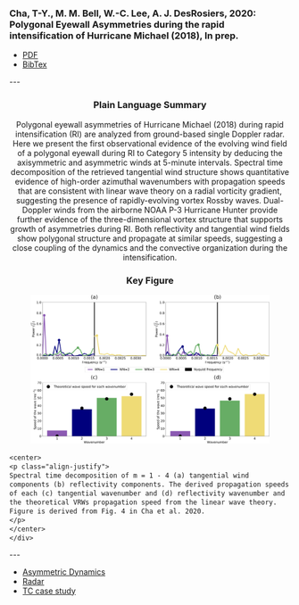 

### Cha, T-Y., M. M. Bell, W.-C. Lee, A. J. DesRosiers, 2020: Polygonal Eyewall Asymmetries during the rapid intensification of Hurricane Michael (2018), In prep.  

<!--p>&nbsp;</p-->
<ul class="actions align-center button-space">
  <li><a href="./Publications/papers/Cha_et_al_GRL_2020.pdf" class="button alt">PDF</a></li>
  <li><a href="#" class="button alt">BibTex</a></li>
</ul>
---


<div class="row">
  <div class="6u 12u$(medium)">
  <center> <h3>Plain Language Summary</h3> </center>
    <center>  
    <p class="align-justify">
    Polygonal eyewall asymmetries of Hurricane Michael (2018) during rapid intensification (RI) are analyzed from ground-based single Doppler radar. Here we present the first observational evidence of the evolving wind field of a polygonal eyewall during RI to Category 5 intensity by deducing the axisymmetric and asymmetric winds at 5-minute intervals. Spectral time decomposition of the retrieved tangential wind structure shows quantitative evidence of high-order azimuthal wavenumbers with propagation speeds that are consistent with linear wave theory on a radial vorticity gradient, suggesting the presence of rapidly-evolving vortex Rossby waves. Dual-Doppler winds from the airborne NOAA P-3 Hurricane Hunter provide further evidence of the three-dimensional vortex structure that supports growth of asymmetries during RI. Both reflectivity and tangential wind fields show polygonal structure and propagate at similar speeds, suggesting a close coupling of the dynamics and the convective organization during the intensification.  
    </p>
    </center>
  </div>

  <div class="6u$ 12u$(medium)">
  <center> <h3>Key Figure</h3> </center>
    <center>
    <p class="image fit" style="width:85%">
    <a href="#"><img src="./Publications/figures/Cha_et_al_GRL_2020.png" alt="" /></a>  </p>
    </center>

    <center>
    <p class="align-justify">
    Spectral time decomposition of m = 1 - 4 (a) tangential wind components (b) reflectivity components. The derived propagation speeds of each (c) tangential wavenumber and (d) reflectivity wavenumber and the theoretical VRWs propagation speed from the linear wave theory. Figure is derived from Fig. 4 in Cha et al. 2020.
    </p>
    </center>
    </div>
</div>
---

<div class="12u$ 12u$(medium)">
  <ul class="actions fit">
    <li><a href="#" class="button special fit">Asymmetric Dynamics</a></li>
    <li><a href="#" class="button special fit">Radar</a></li>
    <li><a href="#" class="button special fit">TC case study</a></li>
  </ul>
</div>
